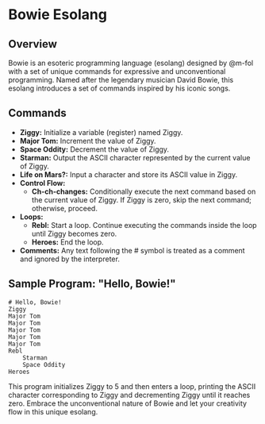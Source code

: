 # Bowie Esolang

## Overview

Bowie is an esoteric programming language (esolang) designed by @m-fol with a set of unique commands for expressive and unconventional programming. Named after the legendary musician David Bowie, this esolang introduces a set of commands inspired by his iconic songs.

## Commands

- **Ziggy:** Initialize a variable (register) named Ziggy.
- **Major Tom:** Increment the value of Ziggy.
- **Space Oddity:** Decrement the value of Ziggy.
- **Starman:** Output the ASCII character represented by the current value of Ziggy.
- **Life on Mars?:** Input a character and store its ASCII value in Ziggy.
- **Control Flow:**
  - **Ch-ch-changes:** Conditionally execute the next command based on the current value of Ziggy. If Ziggy is zero, skip the next command; otherwise, proceed.
- **Loops:**
  - **Rebl:** Start a loop. Continue executing the commands inside the loop until Ziggy becomes zero.
  - **Heroes:** End the loop.
- **Comments:** Any text following the # symbol is treated as a comment and ignored by the interpreter.

## Sample Program: "Hello, Bowie!"

```bowie
# Hello, Bowie!
Ziggy
Major Tom
Major Tom
Major Tom
Major Tom
Major Tom
Rebl
    Starman
    Space Oddity
Heroes
```

This program initializes Ziggy to 5 and then enters a loop, printing the ASCII character corresponding to Ziggy and decrementing Ziggy until it reaches zero. Embrace the unconventional nature of Bowie and let your creativity flow in this unique esolang.
